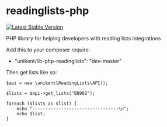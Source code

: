 readinglists-php
================

[![Latest Stable Version](https://poser.pugx.org/unikent/lib-php-readinglists/v/stable.png)](https://packagist.org/packages/unikent/lib-php-readinglists)

PHP library for helping developers with reading lists integrations

Add this to your composer require:
 * "unikent/lib-php-readinglists": "dev-master"

Then get lists like so:
```
$api = new \unikent\ReadingLists\API();

$lists = $api->get_lists("EN902");

foreach ($lists as $list) {
    echo "---------------------------------\n";
    echo $list;
}
```
